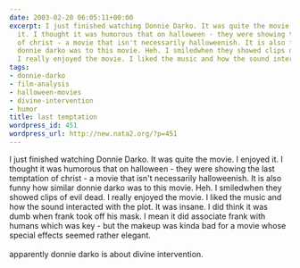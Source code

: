 ```yaml
---
date: 2003-02-20 06:05:11+00:00
excerpt: I just finished watching Donnie Darko. It was quite the movie. I enjoyed
  it. I thought it was humorous that on halloween - they were showing the last temptation
  of christ - a movie that isn't necessarily halloweenish. It is also funny how similar
  donnie darko was to this movie. Heh. I smiledwhen they showed clips of evil dead.
  I really enjoyed the movie. I liked the music and how the sound inter...
tags:
- donnie-darko
- film-analysis
- halloween-movies
- divine-intervention
- humor
title: last temptation
wordpress_id: 451
wordpress_url: http://new.nata2.org/?p=451
---
```


I just finished watching Donnie Darko. It was quite the movie. I enjoyed it. I thought it was humorous that on halloween - they were showing the last temptation of christ - a movie that isn't necessarily halloweenish. It is also funny how similar donnie darko was to this movie. Heh. I smiledwhen they showed clips of evil dead. I really enjoyed the movie. I liked the music and how the sound interacted with the plot. It was insane. I did think it was dumb when frank took off his mask. I mean it did associate frank with humans which was key - but the makeup was kinda bad for a movie whose special effects seemed rather elegant. <br/><br/>apparently donnie darko is about divine intervention.